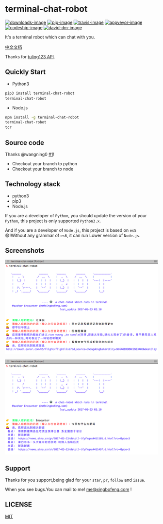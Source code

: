# terminal-chat-robot
[![downloads-image](http://img.shields.io/npm/dm/terminal-chat-robot.svg)](https://github.com/xingbofeng/terminal-chat-robot)
[![pip-image](https://badge.fury.io/py/terminal-chat-robot.svg)](https://github.com/xingbofeng/terminal-chat-robot)
[![travis-image](http://img.shields.io/travis/xingbofeng/terminal-chat-robot.svg)](https://github.com/xingbofeng/terminal-chat-robot)
[![appveyor-image](https://ci.appveyor.com/api/projects/status/bsu9w9ar8pboc2nj?svg=true)](https://github.com/xingbofeng/terminal-chat-robot)
[![codeship-image](https://codeship.com/projects/79da7240-5481-0132-ea32-42ab35009c21/status)](https://github.com/xingbofeng/terminal-chat-robot)
[![david-dm-image](https://david-dm.org/xingbofeng/terminal-chat-robot.svg)](https://github.com/xingbofeng/terminal-chat-robot)

It's a terminal robot which can chat with you.

[中文文档](./README_ZH.md)

Thanks for [tuling123 API](http://www.tuling123.com/help/h_cent_webapi.jhtml?nav=doc).

## Quickly Start
* Python3
```bash
pip3 install terminal-chat-robot
terminal-chat-robot
```
* Node.js

```bash
npm install -g terminal-chat-robot
terminal-chat-robot
tcr
```

## Source code
Thanks @wangning0 [#1](https://github.com/xingbofeng/terminal-chat-robot/issues/1)!

* Checkout your branch to python
* Checkout your branch to node

## Technology stack
* python3
* pip3
* Node.js

If you are a developer of `Python`, you should update the version of your `Python`, this project is only supported `Python3.x`.

And if you are a developer of `Node.js`, this project is based on `es5` :smile:!Without any grammar of `es6`, it can run Lower version of `Node.js`.

## Screenshots
![image](./screenshots/1.png)

![image](./screenshots/2.png)

## Support
Thanks for you support,being glad for your `star`, `pr`, `follow` and `issue`.

When you see bugs.You can mail to me! me@xingbofeng.com !

## LICENSE
[MIT](./LICENSE)